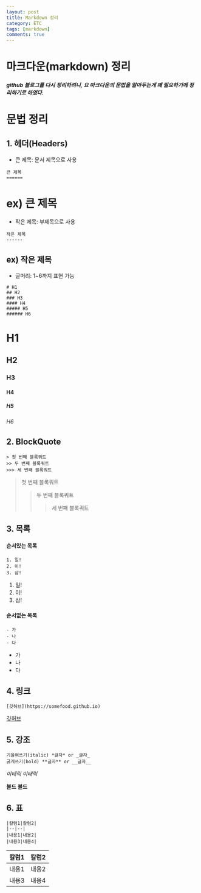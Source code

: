 ```yaml
---
layout: post
title: Markdown 정리
category: ETC
tags: [markdown]
comments: true
---
```


마크다운(markdown) 정리
================

##### github 블로그를 다시 정리하려니, 요 마크다운의 문법을 알아두는게 꽤 필요하기에 정리하기로 하였다.

# 문법 정리

## 1. 헤더(Headers)
- 큰 제목: 문서 제목으로 사용
```
큰 제목
======
```
ex) 큰 제목
======

- 작은 제목: 부제목으로 사용
```
작은 제목
------
```

ex) 작은 제목
-------

- 글머리: 1~6까지 표현 가능
```
# H1
## H2
### H3
#### H4
##### H5
###### H6
```

# H1
## H2
### H3
#### H4
##### H5
###### H6

## 2. BlockQuote
```
> 첫 번째 블록쿼트
>> 두 번째 블록쿼트
>>> 세 번째 블록쿼트
```
> 첫 번째 블록쿼트
>> 두 번째 블록쿼트
>>> 세 번째 블록쿼트

## 3. 목록
#### 순서있는 목록
```
1. 일!
2. 이!
3. 삼!
```
1. 일!
2. 이!
3. 삼!

#### 순서없는 목록
```
- 가
- 나
- 다
```
- 가
- 나
- 다

## 4. 링크
```
[깃허브](https://somefood.github.io)
```
[깃허브](https://somefood.github.io)

## 5. 강조
```
기울여쓰기(italic) *글자* or _글자_
굵게쓰기(bold) **글자** or __글자__
```

*이태릭* _이태릭_

**볼드** __볼드__


## 6. 표
```
|칼럼1|칼럼2|
|--|--|
|내용1|내용2|
|내용3|내용4|
```

|칼럼1|칼럼2|
|--|--|
|내용1|내용2|
|내용3|내용4|
